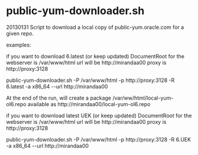 public-yum-downloader.sh
========================
20130131
Script to download a local copy of public-yum.oracle.com for a given repo.

examples:

if you want to 
download 6.latest (or keep updated) 
DocumentRoot for the webserver is /var/www/html
url will be http://mirandaa00
proxy is http://proxy:3128

public-yum-downloader.sh -P /var/www/html -p http://proxy:3128 -R 6.latest -a x86_64 --url http://mirandaa00

At the end of the run, will create a package /var/ww/html/local-yum-ol6.repo available as http://mirandaa00/local-yum-ol6.repo


if you want to 
download latest UEK (or keep updated) 
DocumentRoot for the webserver is /var/www/html
url will be http://mirandaa00
proxy is http://proxy:3128

public-yum-downloader.sh -P /var/www/html -p http://proxy:3128 -R 6.UEK -a x86_64 --url http://mirandaa00



